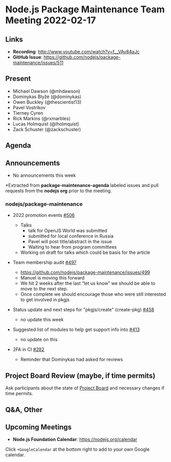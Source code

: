 # Node.js  Package Maintenance Team Meeting 2022-02-17

## Links

* **Recording**:  <http://www.youtube.com/watch?v=f__VAv84aJc>
* **GitHub Issue**: <https://github.com/nodejs/package-maintenance/issues/511>

## Present

* Michael Dawson (@mhdawson)
* Dominykas Blyžė (@dominykas)
* Owen Buckley (@thescientist13)
* Pavel Vostrikov
* Tierney Cyren
* Rick Markins (@rxmarbles)
* Lucas Holmquist (@lholmquist)
* Zack Schuster (@zackschuster)

## Agenda

## Announcements

* No announcements this week

*Extracted from **package-maintenance-agenda** labeled issues and pull requests from the **nodejs org** prior to the meeting.

### nodejs/package-maintenance

* 2022 promotion events [#506](https://github.com/nodejs/package-maintenance/issues/506)
  * Talks
    * talk for OpenJS World was submitted
    * submitted for local conference in Russia
    * Pavel will post title/abstract in the issue
    * Waiting to hear from program committees
  * Working on draft for talks which could be basis for the article

* Team membership audit [#497](https://github.com/nodejs/package-maintenance/issues/497)
  * <https://github.com/nodejs/package-maintenance/issues/499>
  * Manuel is moving this forward
  * We hit 2 weeks after the last “let us know” we should be able to move to the next step.
  * Once complete we should encourage those who were still interested to get involved in pkgjs

* Status update and next steps for "pkgjs/create" (create-pkg) [#458](https://github.com/nodejs/package-maintenance/issues/458)
  * no update this week

* Suggested list of modules to help get support info into [#413](https://github.com/nodejs/package-maintenance/issues/413)
  * no update on this

* 2FA in CI [#282](https://github.com/nodejs/package-maintenance/pull/282)
  * Reminder that Dominykas had asked for reviews

## Project Board Review (maybe, if time permits)

Ask participants about the state of [Project Board](https://github.com/nodejs/package-maintenance/projects/1) and necessary changes if time permits.

## Q&A, Other

## Upcoming Meetings

* **Node.js Foundation Calendar**: <https://nodejs.org/calendar>

Click `+GoogleCalendar` at the bottom right to add to your own Google calendar.
